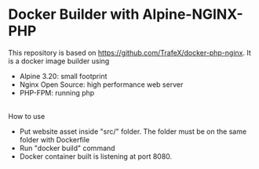 # **Docker Builder with Alpine-NGINX-PHP**

This repository is based on https://github.com/TrafeX/docker-php-nginx.
It is a docker image builder using
- Alpine 3.20: small footprint
- Nginx Open Source: high performance web server
- PHP-FPM: running php

\
How to use
- Put website asset inside "src/" folder. The folder must be on the same folder with Dockerfile
- Run "docker build" command
- Docker container built is listening at port 8080.
